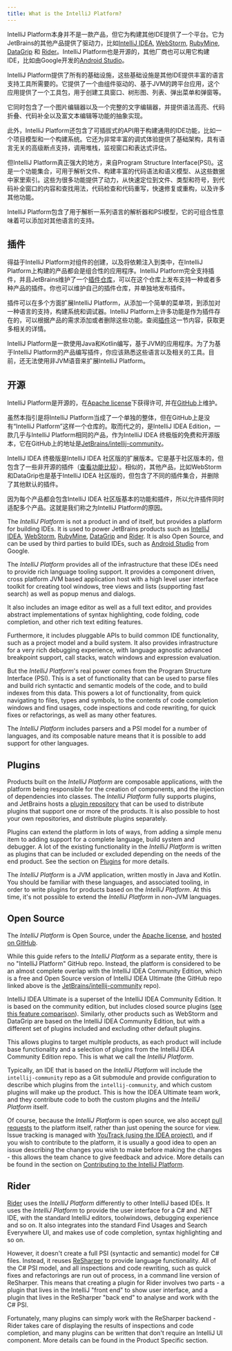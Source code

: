 ```yaml
---
title: What is the IntelliJ Platform?
---
```

IntelliJ Platform本身并不是一款产品，但它为构建其他IDE提供了一个平台。它为JetBrains的其他产品提供了驱动力，比如[IntelliJ IDEA](https://www.jetbrains.com/idea/), [WebStorm](https://www.jetbrains.com/webstorm/), [RubyMine](https://www.jetbrains.com/ruby/), [DataGrip](https://www.jetbrains.com/datagrip/) 和 [Rider](https://www.jetbrains.com/rider/)。IntelliJ Platform也是开源的，其他厂商也可以用它构建IDE，比如由Google开发的[Android Studio](https://developer.android.com/studio/index.html)。

IntelliJ Platform提供了所有的基础设施，这些基础设施是其他IDE提供丰富的语言支持工具所需要的。它提供了一个由组件驱动的、基于JVM的跨平台应用，这个应用提供了一个工具包，用于创建工具窗口、树形图、列表、弹出菜单和弹窗等。

它同时包含了一个图片编辑器以及一个完整的文字编辑器，并提供语法高亮、代码折叠、代码补全以及富文本编辑等功能的抽象实现。

此外，IntelliJ Platform还包含了可插拔式的API用于构建通用的IDE功能，比如一个项目模型和一个构建系统。它还为非常丰富的调式体验提供了基础架构，具有语言无关的高级断点支持，调用堆栈，监视窗口和表达式评估。

但IntelliJ Platform真正强大的地方，来自Program Structure Interface(PSI)。这是一个功能集合，可用于解析文件、构建丰富的代码语法和语义模型、从这些数据中家里索引。这些为很多功能提供了动力，从快速定位到文件、类型和符号，到代码补全窗口的内容和查找用法，代码检查和代码重写，快速修复或重构，以及许多其他功能。

IntelliJ Platform包含了用于解析一系列语言的解析器和PSI模型，它的可组合性意味着可以添加对其他语言的支持。

## 插件

得益于IntelliJ Platform对组件的创建，以及将依赖注入到类中，在IntelliJ Platform上构建的产品都会是组合性的应用程序。IntelliJ Platform完全支持插件，并且JetBrains维护了一个[插件仓库](https://plugins.jetbrains.com)，可以在这个仓库上发布支持一种或者多种产品的插件。你也可以维护自己的插件仓库，并单独地发布插件。

插件可以在多个方面扩展IntelliJ Platform，从添加一个简单的菜单项，到添加对一种语言的支持，构建系统和调试器。IntelliJ Platform上许多功能是作为插件存在的，可以根据产品的需求添加或者删除这些功能。查阅[插件](/basics.md)这一节内容，获取更多相关的详情。

IntelliJ Platform是一款使用Java和Kotlin编写，基于JVM的应用程序。为了为基于IntelliJ Platform的产品编写插件，你应该熟悉这些语言以及相关的工具。目前，还无法使用非JVM语音来扩展IntelliJ Platform。

## 开源

IntelliJ Platform是开源的，在[Apache license](https://github.com/JetBrains/intellij-community/blob/master/LICENSE.txt)下获得许可, 并在[GitHub](https://github.com/JetBrains/intellij-community)上维护。

虽然本指引是将IntelliJ Platform当成了一个单独的整体，但在GitHub上是没有“IntelliJ Platform”这样一个仓库的。取而代之的，是IntelliJ IDEA Edition，一款几乎与IntelliJ Platform相同的产品，作为IntelliJ IDEA 终极版的免费和开源版本，它在GitHub上的地址是[JetBrains/intellij-community](https://github.com/JetBrains/intellij-community)。

IntelliJ IDEA 终极版是IntelliJ IDEA 社区版的扩展版本。它是基于社区版本的，但包含了一些非开源的插件（[查看功能比较](https://www.jetbrains.com/idea/features/editions_comparison_matrix.html)）。相似的，其他产品，比如WebStorm和DataGrip也是基于IntelliJ IDEA 社区版的，但包含了不同的插件集合，并删除了其他默认的插件。

因为每个产品都会包含IntelliJ IDEA 社区版基本的功能和插件，所以允许插件同时适配多个产品。这就是我们称之为IntelliJ Platform的原因。



The _IntelliJ Platform_ is not a product in and of itself, but provides a platform for building IDEs. It is used to power JetBrains products such as [IntelliJ IDEA](https://www.jetbrains.com/idea/), [WebStorm](https://www.jetbrains.com/webstorm/), [RubyMine](https://www.jetbrains.com/ruby/), [DataGrip](https://www.jetbrains.com/datagrip/) and [Rider](https://www.jetbrains.com/rider/). It is also Open Source, and can be used by third parties to build IDEs, such as [Android Studio](https://developer.android.com/studio/index.html) from Google.

The _IntelliJ Platform_ provides all of the infrastructure that these IDEs need to provide rich language tooling support. It provides a component driven, cross platform JVM based application host with a high level user interface toolkit for creating tool windows, tree views and lists (supporting fast search) as well as popup menus and dialogs.

It also includes an image editor as well as a full text editor, and provides abstract implementations of syntax highlighting, code folding, code completion, and other rich text editing features.

Furthermore, it includes pluggable APIs to build common IDE functionality, such as a project model and a build system. It also provides infrastructure for a very rich debugging experience, with language agnostic advanced breakpoint support, call stacks, watch windows and expression evaluation.

But the _IntelliJ Platform_'s real power comes from the Program Structure Interface (PSI). This is a set of functionality that can be used to parse files and build rich syntactic and semantic models of the code, and to build indexes from this data. This powers a lot of functionality, from quick navigating to files, types and symbols, to the contents of code completion windows and find usages, code inspections and code rewriting, for quick fixes or refactorings, as well as many other features.

The _IntelliJ Platform_ includes parsers and a PSI model for a number of languages, and its composable nature means that it is possible to add support for other languages.

## Plugins

Products built on the _IntelliJ Platform_ are composable applications, with the platform being responsible for the creation of components, and the injection of dependencies into classes. The _IntelliJ Platform_ fully supports plugins, and JetBrains hosts a [plugin repository](https://plugins.jetbrains.com) that can be used to distribute plugins that support one or more of the products. It is also possible to host your own repositories, and distribute plugins separately.

Plugins can extend the platform in lots of ways, from adding a simple menu item to adding support for a complete language, build system and debugger. A lot of the existing functionality in the _IntelliJ Platform_ is written as plugins that can be included or excluded depending on the needs of the end product. See the section on [Plugins](/basics.md) for more details.

The _IntelliJ Platform_ is a JVM application, written mostly in Java and Kotlin. You should be familiar with these languages, and associated tooling, in order to write plugins for products based on the _IntelliJ Platform_. At this time, it's not possible to extend the _IntelliJ Platform_ in non-JVM languages.

## Open Source

The _IntelliJ Platform_ is Open Source, under the [Apache license](https://github.com/JetBrains/intellij-community/blob/master/LICENSE.txt), and [hosted on GitHub](https://github.com/JetBrains/intellij-community).

While this guide refers to the _IntelliJ Platform_ as a separate entity, there is no "IntelliJ Platform" GitHub repo. Instead, the platform is considered to be an almost complete overlap with the IntelliJ IDEA Community Edition, which is a free and Open Source version of IntelliJ IDEA Ultimate (the GitHub repo linked above is the [JetBrains/intellij-community](https://github.com/JetBrains/intellij-community) repo).

IntelliJ IDEA Ultimate is a superset of the IntelliJ IDEA Community Edition. It is based on the community edition, but includes closed source plugins ([see this feature comparison](https://www.jetbrains.com/idea/features/editions_comparison_matrix.html)). Similarly, other products such as WebStorm and DataGrip are based on the IntelliJ IDEA Community Edition, but with a different set of plugins included and excluding other default plugins.

This allows plugins to target multiple products, as each product will include base functionality and a selection of plugins from the IntelliJ IDEA Community Edition repo. This is what we call the _IntelliJ Platform_.

Typically, an IDE that is based on the _IntelliJ Platform_ will include the `intellij-community` repo as a Git submodule and provide configuration to describe which plugins from the `intellij-community`, and which custom plugins will make up the product. This is how the IDEA Ultimate team work, and they contribute code to both the custom plugins and the _IntelliJ Platform_ itself.

Of course, because the _IntelliJ Platform_ is open source, we also accept [pull requests](https://github.com/JetBrains/intellij-community/pulls) to the platform itself, rather than just opening the source for view. Issue tracking is managed with [YouTrack (using the IDEA project)](https://youtrack.jetbrains.com/issues/IDEA), and if you wish to contribute to the platform, it is usually a good idea to open an issue describing the changes you wish to make before making the changes - this allows the team chance to give feedback and advice. More details can be found in the section on [Contributing to the IntelliJ Platform](/basics/platform_contributions.md).

## Rider

[Rider](https://www.jetbrains.com/rider/) uses the _IntelliJ Platform_ differently to other IntelliJ based IDEs. It uses the _IntelliJ Platform_ to provide the user interface for a C# and .NET IDE, with the standard IntelliJ editors, toolwindows, debugging experience and so on. It also integrates into the standard Find Usages and Search Everywhere UI, and makes use of code completion, syntax highlighting and so on.

However, it doesn't create a full PSI (syntactic and semantic) model for C# files. Instead, it reuses [ReSharper](https://www.jetbrains.com/resharper/) to provide language functionality. All of the C# PSI model, and all inspections and code rewriting, such as quick fixes and refactorings are run out of process, in a command line version of ReSharper. This means that creating a plugin for Rider involves two parts - a plugin that lives in the IntelliJ "front end" to show user interface, and a plugin that lives in the ReSharper "back end" to analyse and work with the C# PSI.

Fortunately, many plugins can simply work with the ReSharper backend - Rider takes care of displaying the results of inspections and code completion, and many plugins can be written that don't require an IntelliJ UI component. More details can be found in the Product Specific section.
